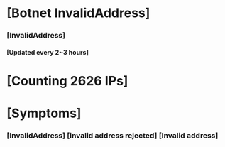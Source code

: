 # [Botnet InvalidAddress]
### [InvalidAddress]
#### [Updated every 2~3 hours]

# [Counting 2626 IPs]

# [Symptoms] 

###   [InvalidAddress] [invalid address rejected] [Invalid address]
